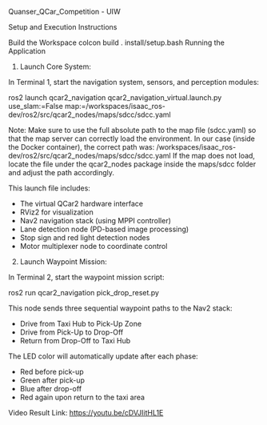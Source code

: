 Quanser_QCar_Competition - UIW

Setup and Execution Instructions

Build the Workspace
colcon build
. install/setup.bash
Running the Application
1. Launch Core System:

In Terminal 1, start the navigation system, sensors, and perception modules:

ros2 launch qcar2_navigation qcar2_navigation_virtual.launch.py use_slam:=False map:=/workspaces/isaac_ros-dev/ros2/src/qcar2_nodes/maps/sdcc/sdcc.yaml

Note: Make sure to use the full absolute path to the map file (sdcc.yaml) so that the map server can correctly load the environment.
In our case (inside the Docker container), the correct path was:
/workspaces/isaac_ros-dev/ros2/src/qcar2_nodes/maps/sdcc/sdcc.yaml
If the map does not load, locate the file under the qcar2_nodes package inside the maps/sdcc folder and adjust the path accordingly.

This launch file includes:
- The virtual QCar2 hardware interface
- RViz2 for visualization
- Nav2 navigation stack (using MPPI controller)
- Lane detection node (PD-based image processing)
- Stop sign and red light detection nodes
- Motor multiplexer node to coordinate control
2. Launch Waypoint Mission:

In Terminal 2, start the waypoint mission script:

ros2 run qcar2_navigation pick_drop_reset.py

This node sends three sequential waypoint paths to the Nav2 stack:
- Drive from Taxi Hub to Pick-Up Zone
- Drive from Pick-Up to Drop-Off
- Return from Drop-Off to Taxi Hub

The LED color will automatically update after each phase:
- Red before pick-up
- Green after pick-up
- Blue after drop-off
- Red again upon return to the taxi area

Video Result Link:
https://youtu.be/cDVJIitHL1E 
